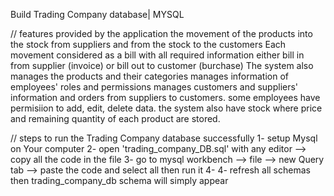 Build Trading Company database| MYSQL

// features provided by the application
	 the movement of the products into the stock from suppliers and from the stock to the customers 
	 Each movement considered as a bill with all required information
	 either bill in from supplier (invoice) or bill out to customer (burchase)
	 The system also manages the products and their categories 
	 manages information of employees' roles and permissions
	 manages customers and suppliers' information and orders from suppliers to customers.
	 some employees have permisiion to add, edit, delete data.
	 the system also have stock where price and remaining quantity of each product are stored.

// steps to run the Trading Company database successfully
1- setup Mysql on Your computer
2- open 'trading_company_DB.sql' with any editor --> copy all the code in the file
3- go to mysql workbench --> file --> new Query tab --> paste the code and select all then run it
4- 4- refresh all schemas then trading_company_db schema will simply appear

